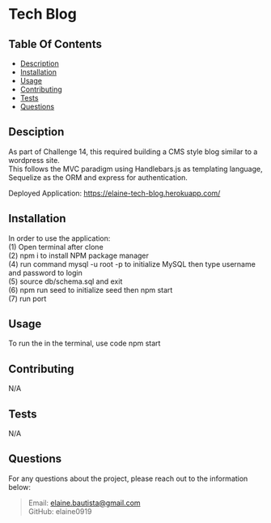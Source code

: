 # Tech Blog

## Table Of Contents

  * [Description](#description)
  * [Installation](#installation)
  * [Usage](#usage)
  * [Contributing](#credits)
  * [Tests](#test)
  * [Questions](#questions)
   
  ## Desciption

  As part of Challenge 14, this required building a CMS style blog similar to a wordpress site. <br>
  This follows the MVC paradigm using Handlebars.js as templating language, <br> Sequelize as the ORM and express for authentication.

  Deployed Application: https://elaine-tech-blog.herokuapp.com/

  ## Installation

  In order to use the application: <br>
  (1) Open terminal after clone <br>
  (2) npm i to install NPM package manager <br>
  (4) run command mysql -u root -p to initialize MySQL then type username and password to login <br>
  (5) source db/schema.sql and exit <br>
  (6) npm run seed to initialize seed then npm start<br>
  (7) run port <br>

  ## Usage

  To run the in the terminal, use code npm start

  ## Contributing

 N/A

  ## Tests

  N/A

  ## Questions

  For any questions about the project, please reach out to the information below:
  > Email: elaine.bautista@gmail.com <br>
  > GitHub: elaine0919